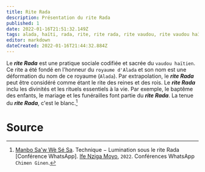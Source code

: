 ```yaml
---
title: Rite Rada
description: Présentation du rite Rada
published: 1
date: 2022-01-16T21:51:32.149Z
tags: alada, haïti, rada, rite, rite rada, rite vaudou, rite vaudou haïtien, royaume alada, spiritualité, spiritualité afro-caribéenne, spiritualité haïtienne, spiritualité vaudou, spiritualité vaudou haïtienne, vaudou haïtien
editor: markdown
dateCreated: 2022-01-16T21:44:32.884Z
---
```


Le ***rite Rada*** est une pratique sociale codifiée et sacrée du `vaudou haïtien`. Ce rite a été fondé en l'honneur du `royaume d'Alada` et son nom est une déformation du nom de ce royaume (`Alada`). Par extrapolation, le ***rite Rada*** peut être considéré comme étant le rite des reines et des rois.
Le ***rite Rada*** inclu les divinités et les rituels essentiels à la vie. Par exemple, le baptême des enfants, le mariage et les funérailles font partie du ***rite Rada***.
La tenue du ***rite Rada***, c'est le blanc.[^1]

# Source

[^1]:  [Manbo Sa'w Wè Sé Sa](https://www.facebook.com/rosmywaystv). Technique − Lumination sous le rite Rada [Conférence WhatsApp]. [Ife Nziga Moyo](https://www.facebook.com/IF%C3%89-Nzinga-Moyo-102447998373899/), `2022`. Conférences WhatsApp `Chimen Ginen`.